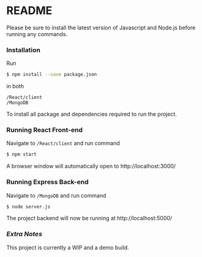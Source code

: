 # README

Please be sure to install the latest version of Javascript and Node.js before running any commands.

### Installation
Run 
```sh
$ npm install --save package.json 
``` 
in both
```
/React/client
/MongoDB
```
To install all package and dependencies required to run the project.


### Running React Front-end
Navigate to
```/React/client```
and run command
```sh 
$ npm start
```
A browser window will automatically open to 
http://localhost:3000/

### Running Express Back-end
Navigate to
```/MongoDB```
and run command
```sh 
$ node server.js
```
The project backend will now be running at
http://localhost:5000/

### ***Extra Notes***

This project is currently a WIP and a demo build.
